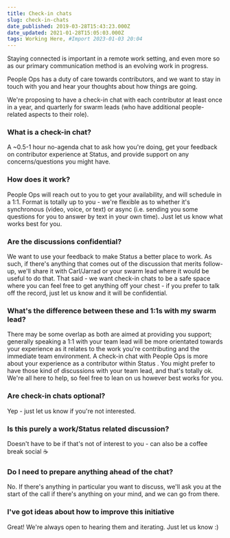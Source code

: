```yaml
---
title: Check-in chats
slug: check-in-chats
date_published: 2019-03-28T15:43:23.000Z
date_updated: 2021-01-28T15:05:03.000Z
tags: Working Here, #Import 2023-01-03 20:04
---
```


Staying connected is important in a remote work setting, and even more so as our primary communication method is an evolving work in progress.

People Ops has a duty of care towards contributors, and we want to stay in touch with you and hear your thoughts about how things are going.

We're proposing to have a check-in chat with each contributor at least once in a year, and quarterly for swarm leads (who have additional people-related aspects to their role).

### What is a check-in chat?

A ~0.5-1 hour no-agenda chat to ask how you're doing, get your feedback on contributor experience at Status, and provide support on any concerns/questions you might have.

### How does it work?

People Ops will reach out to you to get your availability, and will schedule in a 1:1. Format is totally up to you - we're flexible as to whether it's synchronous (video, voice, or text) or async (i.e. sending you some questions for you to answer by text in your own time). Just let us know what works best for you.

### Are the discussions confidential?

We want to use your feedback to make Status a better place to work. As such, if there's anything that comes out of the discussion that merits follow-up, we'll share it with Carl/Jarrad or your swarm lead where it would be useful to do that. That said - we want check-in chats to be a safe space where you can feel free to get anything off your chest - if you prefer to talk off the record, just let us know and it will be confidential.

### What's the difference between these and 1:1s with my swarm lead?

There may be some overlap as both are aimed at providing you support; generally speaking a 1:1 with your team lead will be more orientated towards your experience as it relates to the work you're contributing and the immediate team environment. A check-in chat with People Ops is more about your experience as a contributor within Status . You might prefer to have those kind of discussions with your team lead, and that's totally ok. We're all here to help, so feel free to lean on us however best works for you.

### Are check-in chats optional?

Yep - just let us know if you're not interested.

### Is this purely a work/Status related discussion?

Doesn't have to be if that's not of interest to you - can also be a coffee break social ☕️

### Do I need to prepare anything ahead of the chat?

No. If there's anything in particular you want to discuss, we'll ask you at the start of the call if there's anything on your mind, and we can go from there.

### I've got ideas about how to improve this initiative

Great! We're always open to hearing them and iterating. Just let us know :)
